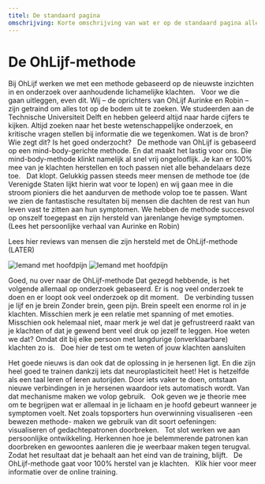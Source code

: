 ```yaml
---
titel: De standaard pagina
omschrijving: Korte omschrijving van wat er op de standaard pagina allemaal wordt omschreven.
---
```


<script>
  import Columns from '$lib/components/Columns.svelte'
</script>


# De OhLijf-methode

Bij OhLijf werken we met een methode gebaseerd op de nieuwste inzichten in en onderzoek over aanhoudende lichamelijke klachten.
 
Voor we die gaan uitleggen, even dit. Wij – de oprichters van OhLijf Aurinke en Robin – zijn getraind om alles tot op de bodem uit te zoeken. We studeerden aan de Technische Universiteit Delft en hebben geleerd altijd naar harde cijfers te kijken. Altijd zoeken naar het beste wetenschappelijke onderzoek, en kritische vragen stellen bij informatie die we tegenkomen. Wat is de bron? Wie zegt dit? Is het goed onderzocht?
 
De methode van OhLijf is gebaseerd op een mind-body-gerichte methode. En dat maakt het lastig voor ons. Die mind-body-methode klinkt namelijk al snel vrij ongelooflijk. Je kan er 100% mee van je klachten herstellen en toch passen niet alle behandelaars deze toe.
 
Dat klopt. Gelukkig passen steeds meer mensen de methode toe (de Verenigde Staten lijkt hierin wat voor te lopen) en wij gaan mee in die stroom pioniers die het aandurven de methode volop toe te passen. Want we zien de fantastische resultaten bij mensen die dachten de rest van hun leven vast te zitten aan hun symptomen. We hebben de methode succesvol op onszelf toegepast en zijn hersteld van jarenlange hevige symptomen. (Lees het persoonlijke verhaal van Aurinke en Robin)

Lees hier reviews van mensen die zijn hersteld met de OhLijf-methode (LATER)
 

<Columns>

  ![Iemand met hoofdpijn](/art-hoofdpijn.png)
  ![Iemand met hoofdpijn](/art-hoofdpijn.png)

</Columns>

Goed, nu over naar de OhLijf-methode
Dat gezegd hebbende, is het volgende allemaal op onderzoek gebaseerd. Er is nog veel onderzoek te doen en er loopt ook veel onderzoek op dit moment.
 
De verbinding tussen je lijf en je brein
Zonder brein, geen pijn. Brein speelt een enorme rol in je klachten. Misschien merk je een relatie met spanning of met emoties. Misschien ook helemaal niet, maar merk je wel dat je gefrustreerd raakt van je klachten of dat je gewend bent veel druk op jezelf te leggen.
Hoe weten we dat? Omdat dit bij elke persoon met langdurige (onverklaarbare) klachten zo is.
 
Doe hier de test om te weten of jouw klachten aansluiten

Het goede nieuws is dan ook dat de oplossing in je hersenen ligt. En die zijn heel goed te trainen dankzij iets dat neuroplasticiteit heet! Het is hetzelfde als een taal leren of leren autorijden. Door iets vaker te doen, ontstaan nieuwe verbindingen in je hersenen waardoor iets automatisch wordt. Van dat mechanisme maken we volop gebruik.
 
Ook geven we je theorie mee om te begrijpen wat er allemaal in je lichaam en je hoofd gebeurt wanneer je symptomen voelt. Net zoals topsporters hun overwinning visualiseren -een bewezen methode- maken we gebruik van dit soort oefeningen: visualiseren of gedachtepatronen doorbreken.
 
Tot slot werken we aan persoonlijke ontwikkeling. Herkennen hoe je belemmerende patronen kan doorbreken en gewoontes aanleren die je weerbaar maken tegen terugval. Zodat het resultaat dat je behaalt aan het eind van de training, blijft.
 
De OhLijf-methode gaat voor 100% herstel van je klachten.
 
Klik hier voor meer informatie over de online training.
